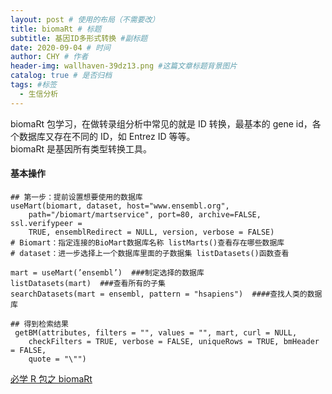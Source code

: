 ```yaml
---
layout: post # 使用的布局（不需要改）
title: biomaRt # 标题
subtitle: 基因ID多形式转换 #副标题
date: 2020-09-04 # 时间
author: CHY # 作者
header-img: wallhaven-39dz13.png #这篇文章标题背景图片
catalog: true # 是否归档
tags: #标签
  - 生信分析
---
```


biomaRt 包学习，在做转录组分析中常见的就是 ID 转换，最基本的 gene id，各个数据库又存在不同的 ID，如 Entrez ID 等等。<br>
biomaRt 是基因所有类型转换工具。<br>

#### 基本操作

```
## 第一步：提前设置想要使用的数据库
useMart(biomart, dataset, host="www.ensembl.org",
    path="/biomart/martservice", port=80, archive=FALSE, ssl.verifypeer =
    TRUE, ensemblRedirect = NULL, version, verbose = FALSE)
# Biomart：指定连接的BioMart数据库名称 listMarts()查看存在哪些数据库
# dataset：进一步选择上一个数据库里面的子数据集 listDatasets()函数查看

mart = useMart(’ensembl’)  ###制定选择的数据库
listDatasets(mart)  ###查看所有的子集
searchDatasets(mart = ensembl, pattern = "hsapiens")  ####查找人类的数据库

## 得到检索结果
 getBM(attributes, filters = "", values = "", mart, curl = NULL,
    checkFilters = TRUE, verbose = FALSE, uniqueRows = TRUE, bmHeader = FALSE,
    quote = "\"")
```

[必学 R 包之 biomaRt](https://mp.weixin.qq.com/s?src=11&timestamp=1599202243&ver=2563&signature=-iAbM31D2dmevMj3QOi1agkECh9*3Pra2zGOArIXwXcT8DVcxU-*Lvv3U4YjMwo4yB80ca2E7dTPN7GGDQsBIYQ*NBcNhTdqKnvAQdv7V2ArZEQr2W3LYANCCdZ1seIP&new=1)<br>
